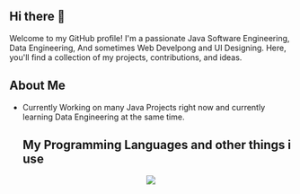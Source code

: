 ## Hi there 👋

Welcome to my GitHub profile! I'm a passionate Java Software Engineering, Data Engineering, And sometimes Web Develpong and UI Designing. Here, you'll find a collection of my projects, contributions, and ideas.
## About Me

- Currently Working on many Java Projects right now and currently learning Data Engineering at the same time.
  ## My Programming Languages and other things i use
<p align="center">
  <a href="https://skillicons.dev">
   <img src="https://skillicons.dev/icons?i=mysql,ae,c,react,cpp,java,py,figma,html,css,js&perline=6"/>
 </a>
</p>
